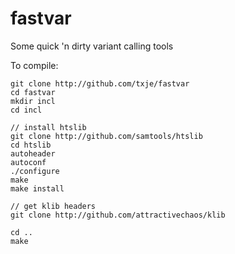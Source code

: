 fastvar
=======

Some quick 'n dirty variant calling tools

To compile:

    git clone http://github.com/txje/fastvar
    cd fastvar
    mkdir incl
    cd incl
    
    // install htslib
    git clone http://github.com/samtools/htslib
    cd htslib
    autoheader
    autoconf
    ./configure
    make
    make install
    
    // get klib headers
    git clone http://github.com/attractivechaos/klib
    
    cd ..
    make
